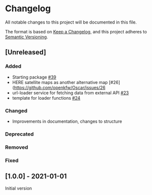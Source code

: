 # Changelog

All notable changes to this project will be documented in this file.

The format is based on [Keep a Changelog](https://keepachangelog.com/en/1.0.0/),
and this project adheres to [Semantic Versioning](https://semver.org/spec/v2.0.0.html).

## [Unreleased]

### Added

- Starting package [#39](https://github.com/openkfw/Oscar/pull/39)
- HERE satellite maps as another alternative map [#26](https://github.com/openkfw/Oscar/issues/26
- url-loader service for fetching data from external API [#23](https://github.com/openkfw/Oscar/issues/23)
- template for loader functions [#24](https://github.com/openkfw/Oscar/issues/24)

### Changed

- Improvements in documentation, changes to structure

### Deprecated

### Removed

### Fixed

## [1.0.0] - 2021-01-01

Initial version
